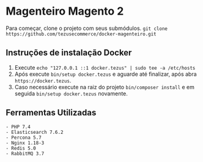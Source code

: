 # Magenteiro Magento 2

Para começar, clone o projeto com seus submódulos.
`git clone https://github.com/tezusecommerce/docker-magenteiro.git`

## Instruções de instalação Docker
1. Execute `echo "127.0.0.1 ::1 docker.tezus" | sudo tee -a /etc/hosts`
2. Após execute `bin/setup docker.tezus` e aguarde até finalizar, após abra `https://docker.tezus`.
3. Caso necessário execute na raiz do projeto `bin/composer install` e em seguida `bin/setup docker.tezus` novamente.

## Ferramentas Utilizadas
    - PHP 7.4
    - Elasticsearch 7.6.2
    - Percona 5.7
    - Nginx 1.18-3
    - Redis 5.0
    - RabbitMQ 3.7